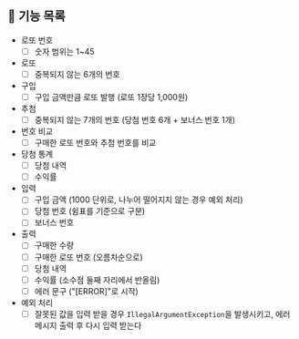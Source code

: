 ## 🚀 기능 목록
- 로또 번호
  - [ ] 숫자 범위는 1~45
- 로또
  - [ ] 중복되지 않는 6개의 번호
- 구입
  - [ ] 구입 금액만큼 로또 발행 (로또 1장당 1,000원)
- 추첨
  - [ ] 중복되지 않는 7개의 번호 (당첨 번호 6개 + 보너스 번호 1개)
- 번호 비교
  - [ ] 구매한 로또 번호와 추첨 번호를 비교
- 당첨 통계
  - [ ] 당첨 내역
  - [ ] 수익률
- 입력
  - [ ] 구입 금액 (1000 단위로, 나누어 떨어지지 않는 경우 예외 처리)
  - [ ] 당첨 번호 (쉼표를 기준으로 구분)
  - [ ] 보너스 번호
- 출력
  - [ ] 구매한 수량
  - [ ] 구매한 로또 번호 (오름차순으로)
  - [ ] 당첨 내역
  - [ ] 수익률 (소수점 둘째 자리에서 반올림)
  - [ ] 에러 문구 ("[ERROR]"로 시작)
- 예외 처리
  - [ ] 잘못된 값을 입력 받을 경우 `IllegalArgumentException`을 발생시키고, 에러 메시지 출력 후 다시 입력 받는다
